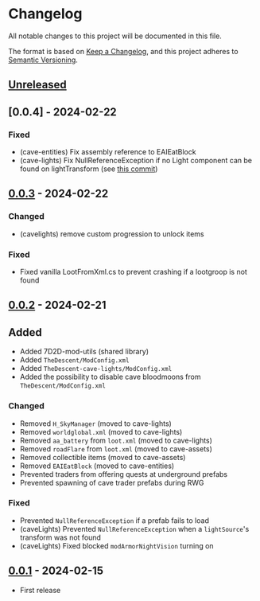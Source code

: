 # Changelog

All notable changes to this project will be documented in this file.

The format is based on [Keep a Changelog](https://keepachangelog.com/en/1.1.0/), and this project adheres to [Semantic Versioning](https://semver.org/spec/v2.0.0.html).

## [Unreleased]

## [0.0.4] - 2024-02-22

### Fixed
- (cave-entities) Fix assembly reference to EAIEatBlock
- (cave-lights)   Fix NullReferenceException if no Light component can be found on lightTransform (see [this commit](https://github.com/VisualDev-FR/7D2D-Powered-flashights/commit/6d8ef6e3e4012b3a6a105d4e05343658bd132ee6))

## [0.0.3] - 2024-02-22

### Changed
- (cavelights) remove custom progression to unlock items

### Fixed
- Fixed vanilla LootFromXml.cs to prevent crashing if a lootgroop is not found

## [0.0.2] - 2024-02-21

## Added
- Added 7D2D-mod-utils (shared library)
- Added `TheDescent/ModConfig.xml`
- Added `TheDescent-cave-lights/ModConfig.xml`
- Added the possibility to disable cave bloodmoons from `TheDescent/ModConfig.xml`

### Changed
- Removed `H_SkyManager` (moved to cave-lights)
- Removed `worldglobal.xml` (moved to cave-lights)
- Removed `aa_battery` from `loot.xml` (moved to cave-lights)
- Removed `roadFlare` from `loot.xml` (moved to cave-assets)
- Removed collectible items (moved to cave-assets)
- Removed `EAIEatBlock` (moved to cave-entities)
- Prevented traders from offering quests at underground prefabs
- Prevented spawning of cave trader prefabs during RWG

### Fixed
- Prevented `NullReferenceException` if a prefab fails to load
- (caveLights) Prevented `NullReferenceException` when a `lightSource`'s transform was not found
- (caveLights) Fixed blocked `modArmorNightVision` turning on


## [0.0.1] - 2024-02-15

- First release


[unreleased]: https://github.com/VisualDev-FR/7D2D-Procedural-Caves/compare/master...unreleased
[0.0.3]: https://github.com/VisualDev-FR/7D2D-Procedural-Caves/compare/0.0.2...0.0.3
[0.0.2]: https://github.com/VisualDev-FR/7D2D-Procedural-Caves/compare/0.0.1...0.0.2
[0.0.1]: https://github.com/VisualDev-FR/7D2D-Procedural-Caves/tree/0.0.1
